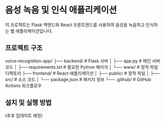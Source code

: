 # 음성 녹음 및 인식 애플리케이션

이 프로젝트는 Flask 백엔드와 React 프론트엔드를 사용하여 음성을 녹음하고 인식하는 웹 애플리케이션입니다.

## 프로젝트 구조
voice-recognition-app/
├── backend/            # Flask 서버
│   ├── app.py          # 메인 서버 코드
│   ├── requirements.txt # 필요한 Python 패키지
│   └── www/            # 정적 파일 디렉토리
├── frontend/           # React 애플리케이션
│   ├── public/         # 정적 파일
│   ├── src/            # 소스 코드
│   └── package.json    # 패키지 정보
└── .github/            # GitHub Actions 워크플로우

## 설치 및 실행 방법

(추후 업데이트 예정)
